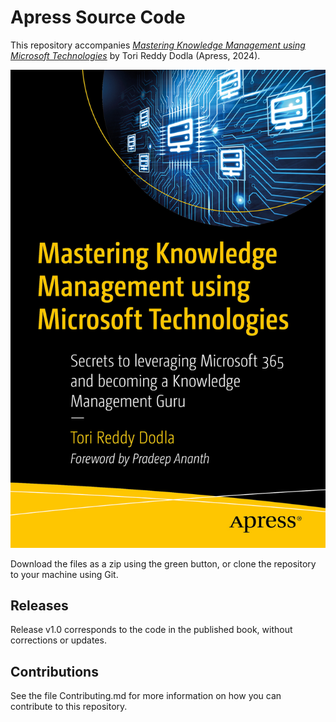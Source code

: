 # Apress Source Code

This repository accompanies [*Mastering Knowledge Management using Microsoft Technologies*](https://link.springer.com/book/9798868803710) by Tori Reddy Dodla (Apress, 2024).

[comment]: #cover
![Cover image](979-8-8688-0371-0.jpg)

Download the files as a zip using the green button, or clone the repository to your machine using Git.

## Releases

Release v1.0 corresponds to the code in the published book, without corrections or updates.

## Contributions

See the file Contributing.md for more information on how you can contribute to this repository.